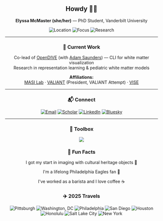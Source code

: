 <div align="center">

## Howdy 🤠👋  
**Elyssa McMaster (she/her)** — PhD Student, Vanderbilt University

![Location](https://img.shields.io/badge/Nashville,%20TN-6a8d73?style=flat&logo=map-pin&logoColor=ffffff)
![Focus](https://img.shields.io/badge/White%20Matter%20Models-cfa5b0?style=flat&logo=brain&logoColor=ffffff)
![Research](https://img.shields.io/badge/Representation%20Learning-6a8d73?style=flat)

---

### 🔬 Current Work
Co-lead of [OpenDIVE](https://github.com/MASILab/open_dive) (with [Adam Saunders](https://github.com/saundersresearch)) — CLI for white matter visualization  
Research in representation learning & pediatric white matter models  

**Affiliations:**  
[MASI Lab](https://my.vanderbilt.edu/masi/) · [VALIANT](https://www.vanderbilt.edu/valiant/) (President, VALIANT Attempt) · [VISE](https://www.vanderbilt.edu/vise/)

---

### 📬 Connect
[![Email](https://img.shields.io/badge/Email-elyssa.m.mcmaster@vanderbilt.edu-cfa5b0?style=flat&logo=gmail&logoColor=ffffff)](mailto:elyssa.m.mcmaster@vanderbilt.edu)
[![Scholar](https://img.shields.io/badge/Scholar-Profile-6a8d73?style=flat&logo=googlescholar&logoColor=ffffff)](https://scholar.google.com/citations?user=clsolRwAAAAJ&hl=en)
[![LinkedIn](https://img.shields.io/badge/LinkedIn-Profile-cfa5b0?style=flat&logo=linkedin&logoColor=ffffff)](https://www.linkedin.com/in/elyssa-mcmaster-959696206/)
[![Bluesky](https://img.shields.io/badge/Bluesky-elyssamcmaster.bsky.social-6a8d73?style=flat&logo=bluesky&logoColor=ffffff)](https://bsky.app/profile/elyssamcmaster.bsky.social)

---

### 🧰 Toolbox
<img src="https://skillicons.dev/icons?i=python,pytorch,git,github,docker,linux,vscode,md&theme=light&perline=8" />

### 🤪 Fun Facts
I got my start in imaging with cultural heritage objects 🎨

I'm a lifelong Philadelphia Eagles fan 🦅

I've worked as a barista and I love coffee ☕️

### ✈️ 2025 Travels
![Pittsburgh](https://img.shields.io/badge/Pittsburgh%20%F0%9F%8F%99%EF%B8%8F-white?style=flat&labelColor=6a8d73)
![Washington, DC](https://img.shields.io/badge/Washington%2C%20DC%20%F0%9F%8F%9B%EF%B8%8F-white?style=flat&labelColor=cfa5b0)
![Philadelphia](https://img.shields.io/badge/Philadelphia%20%F0%9F%A6%85-white?style=flat&labelColor=6a8d73)
![San Diego](https://img.shields.io/badge/San%20Diego%20%F0%9F%8C%8A-white?style=flat&labelColor=cfa5b0)
![Houston](https://img.shields.io/badge/Houston%20%F0%9F%9A%80-white?style=flat&labelColor=6a8d73)
![Honolulu](https://img.shields.io/badge/Honolulu%20%F0%9F%8F%96%EF%B8%8F-white?style=flat&labelColor=cfa5b0)
![Salt Lake City](https://img.shields.io/badge/Salt%20Lake%20City%20%F0%9F%8F%94%EF%B8%8F-white?style=flat&labelColor=6a8d73)
![New York](https://img.shields.io/badge/New%20York%20%F0%9F%97%BD%EF%B8%8F-white?style=flat&labelColor=cfa5b0)

</div>


<!--
**ElyssaMcMaster/ElyssaMcMaster** is a ✨ _special_ ✨ repository because its `README.md` (this file) appears on your GitHub profile.
!!!
Here are some ideas to get you started:

- 🔭 I’m currently working on ...
- 🌱 I’m currently learning ...
- 👯 I’m looking to collaborate on ...
- 🤔 I’m looking for help with ...
- 💬 Ask me about ...
- 📫 How to reach me: ...
- 😄 Pronouns: ...
- ⚡ Fun fact: ...
-->

